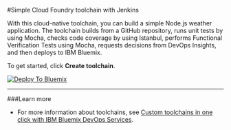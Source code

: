 #Simple Cloud Foundry toolchain with Jenkins

With this cloud-native toolchain, you can build a simple Node.js weather application. The toolchain builds from a GitHub repository, runs unit tests by using Mocha, checks code coverage by using Istanbul, performs Functional Verification Tests using Mocha, requests decisions from DevOps Insights, and then deploys to IBM Bluemix.

To get started, click **Create toolchain**.

[![Deploy To Bluemix](https://console.ng.bluemix.net/devops/graphics/create_toolchain_button.png)](https://dev-console.stage1.ng.bluemix.net/devops/setup/deploy/?repository=https://github.com/patrickjoy/jenkins-insights-toolchain-demo.git)

---
###Learn more

* For more information about toolchains, see [Custom toolchains in one click with IBM Bluemix DevOps Services](https://developer.ibm.com/devops-services/2016/06/16/open-toolchain-with-ibm-bluemix-devops-services/).
